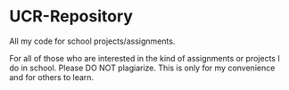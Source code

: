 UCR-Repository
==============

All my code for school projects/assignments. 

For all of those who are interested in the kind of assignments or projects I do in school.
Please DO NOT plagiarize.
This is only for my convenience and for others to learn.
